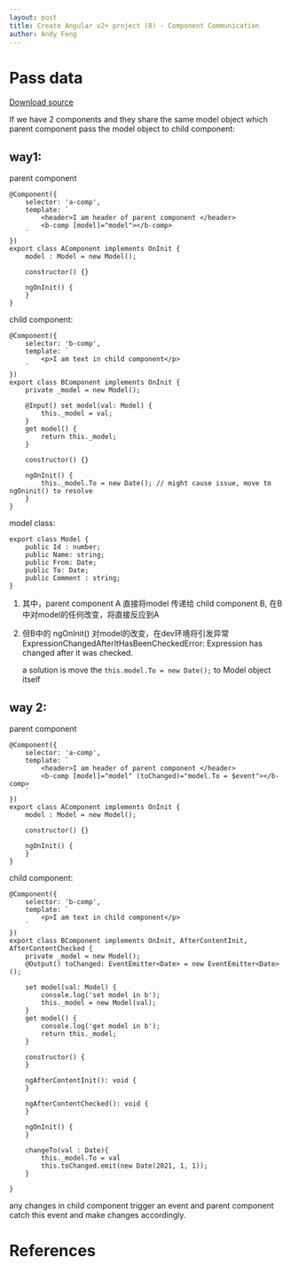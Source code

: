 ```yaml
---
layout: post
title: Create Angular v2+ project (8) - Component Communication
author: Andy Feng
---
```


# Pass data
[Download source](/download/202102-pass-data-from-parent-to-child.zip)

If we have 2 components and they share the same model object which parent component pass the model object to child component:

## way1: 
parent component

	@Component({
	    selector: 'a-comp',
	    template: `
	        <header>I am header of parent component </header>
	        <b-comp [model]="model"></b-comp>
	    `
	})
	export class AComponent implements OnInit {
	    model : Model = new Model();

		constructor() {}
	
	    ngOnInit() {
	    }
	}

child component:

	@Component({
	    selector: 'b-comp',
	    template: `
			<p>I am text in child component</p>
	    `
	})
	export class BComponent implements OnInit {
	    private _model = new Model();
	
	    @Input() set model(val: Model) {
	        this._model = val;
	    }
	    get model() {	        
	        return this._model;
	    }

	    constructor() {}
	
	    ngOnInit() {
			this._model.To = new Date(); // might cause issue, move to ngOninit() to resolve
	    }
	}

model class:

	export class Model {
	    public Id : number;
	    public Name: string;
	    public From: Date;
	    public To: Date;
	    public Comment : string;
	}

1. 其中，parent component A 直接将model 传递给 child component B, 在B中对model的任何改变，将直接反应到A

1. 但B中的 ngOnInit() 对model的改变，在dev环境将引发异常 ExpressionChangedAfterItHasBeenCheckedError: Expression has changed after it was checked. 

	a solution is move the `this.model.To = new Date();` to Model object itself

## way 2:
parent component

	@Component({
	    selector: 'a-comp',
	    template: `
	        <header>I am header of parent component </header>
	        <b-comp [model]="model" (toChanged)="model.To = $event"></b-comp>
	    `
	})
	export class AComponent implements OnInit {
	    model : Model = new Model();

		constructor() {}
	
	    ngOnInit() {
	    }
	}

child component:

	@Component({
	    selector: 'b-comp',
	    template: `
			<p>I am text in child component</p>
	    `
	})
	export class BComponent implements OnInit, AfterContentInit, AfterContentChecked {
	    private _model = new Model();
	    @Output() toChanged: EventEmitter<Date> = new EventEmitter<Date>();
	
	    set model(val: Model) {
	        console.log('set model in b');
	        this._model = new Model(val);
	    }
	    get model() {
	        console.log('get model in b');
	        return this._model;
	    }
	
	    constructor() {
	    }
	
	    ngAfterContentInit(): void {
	    }
	
	    ngAfterContentChecked(): void {
	    }
	
	    ngOnInit() {
	    }
	
	    changeTo(val : Date){
	        this._model.To = val
	        this.toChanged.emit(new Date(2021, 1, 1));
	    }
	
	}

any changes in child component trigger an event and parent component catch this event and make changes accordingly.

# References
